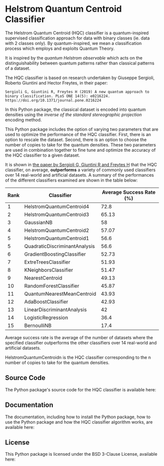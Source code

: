 # Helstrom Quantum Centroid Classifier
The Helstrom Quantum Centroid (HQC) classifier is a quantum-inspired supervised classification approach for data with binary classes (ie. data with 2 classes only). By quantum-inspired, we mean a classification process which employs and exploits Quantum Theory.

It is inspired by the *quantum Helstrom observable* which acts on the distinguishability between quantum patterns rather than classical patterns of a dataset.

The HQC classifier is based on research undertaken by Giuseppe Sergioli, Roberto Giuntini and Hector Freytes, in their paper:

    Sergioli G, Giuntini R, Freytes H (2019) A new quantum approach to binary classification. PLoS ONE 14(5): e0216224.
    https://doi.org/10.1371/journal.pone.0216224

In this Python package, the classical dataset is encoded into quantum densities using the *inverse of the standard stereographic projection* encoding method. 

This Python package includes the option of varying two parameters that are used to optimize the performance of the HQC classifier. First, there is an option to rescale the dataset. Second, there is an option to choose the number of copies to take for the quantum densities. These two parameters are used in combination together to fine tune and optimize the accuracy of the HQC classifier to a given dataset.

It is shown in [the paper by Sergioli G, Giuntini R and Freytes H](https://doi.org/10.1371/journal.pone.0216224) that the HQC classifier, on average, **outperforms** a variety of commonly used classifiers over 14 real-world and artificial datasets. A summary of the performances of the different classifiers examined are shown in the table below:

Rank | Classifier | Average Success Rate (%)
---- | ---------- | ------------------------
1 | HelstromQuantumCentroid4 | 72.8
2 | HelstromQuantumCentroid3 | 65.13
3 | GaussianNB | 58
4 | HelstromQuantumCentroid2 | 57.07
5 | HelstromQuantumCentroid1 | 56.6
5 | QuadraticDiscriminantAnalysis | 56.6
6 | GradientBoostingClassifier | 52.73
7 | ExtreTreesClassifier | 51.93
8 | KNeighborsClassifier | 51.47
9 | NearestCentroid | 49.13
10 | RandomForestClassifier | 45.87
11 | QuantumNearestMeanCentroid | 43.93
12 | AdaBoostClassifier | 42.93
13 | LinearDiscriminantAnalysis | 42
14 | LogisticRegression | 36.4
15 | BernoulliNB | 17.4

Average success rate is the average of the number of datasets where the specified classifier outperforms the other classifiers over 14 real-world and artificial datasets.

HelstromQuantumCentroidn is the HQC classifier corresponding to the n number of copies to take for the quantum densities.

## Source Code
The Python package's source code for the HQC classifier is available here: 

## Documentation
The documentation, including how to install the Python package, how to use the Python package and how the HQC classifier algorithm works, are available here: 

## License
This Python package is licensed under the BSD 3-Clause License, available here: 
